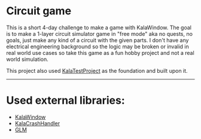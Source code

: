 # Circuit game

This is a short 4-day challenge to make a game with KalaWindow. The goal is to make a 1-layer circuit simulator game in "free mode" aka no quests, no goals, just make any kind of a circuit with the given parts. I don't have any electrical engineering background so the logic may be broken or invalid in real world use cases so take this game as a fun hobby project and not a real world simulation.

This project also used [KalaTestProject](https://github.com/KalaKit/KalaTestProject) as the foundation and built upon it.

---

# Used external libraries:

- [KalaWindow](https://github.com/KalaKit/KalaWindow)
- [KalaCrashHandler](https://github.com/KalaKit/KalaCrashHandler)
- [GLM](https://github.com/g-truc/glm)
